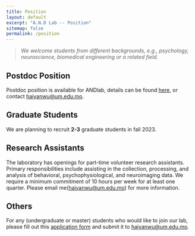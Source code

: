 ```yaml
---
title: Position
layout: default
excerpt: "A.N.D Lab -- Position"
sitemap: false
permalink: /position
---
```


> *We welcome students from different backgrounds, e.g., psychology, neuroscience, biomedical engineering or a related field.*

## Postdoc Position

Postdoc position is available for ANDlab, details can be found [here](https://rskto.um.edu.mo/mpf_mds/#02), or contact <haiyanwu@um.edu.mo>.

## Graduate Students

We are planning to recruit **2-3** graduate students in fall 2023.

## Research Assistants

The laboratory has openings for part-time volunteer research assistants. Primary responsibilities include assisting in the collection, processing, and analysis of behavioral, psychophysiological, and neuroimaging data. We require a minimum commitment of 10 hours per week for at least one quarter. Please email me(<haiyanwu@um.edu.mo>) for more information.

## Others

For any (undergraduate or master) students who would like to join our lab, please fill out this [application form](/assets/ANDlab_Application_2022.docx) and submit it to <haiyanwu@um.edu.mo>.

